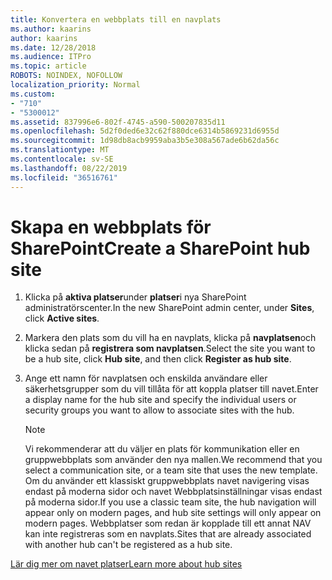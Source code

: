 ```yaml
---
title: Konvertera en webbplats till en navplats
ms.author: kaarins
author: kaarins
ms.date: 12/28/2018
ms.audience: ITPro
ms.topic: article
ROBOTS: NOINDEX, NOFOLLOW
localization_priority: Normal
ms.custom:
- "710"
- "5300012"
ms.assetid: 837996e6-802f-4745-a590-500207835d11
ms.openlocfilehash: 5d2f0ded6e32c62f880dce6314b5869231d6955d
ms.sourcegitcommit: 1d98db8acb9959aba3b5e308a567ade6b62da56c
ms.translationtype: MT
ms.contentlocale: sv-SE
ms.lasthandoff: 08/22/2019
ms.locfileid: "36516761"
---
```

# <a name="create-a-sharepoint-hub-site"></a><span data-ttu-id="24316-102">Skapa en webbplats för SharePoint</span><span class="sxs-lookup"><span data-stu-id="24316-102">Create a SharePoint hub site</span></span>

1. <span data-ttu-id="24316-103">Klicka på **aktiva platser**under **platser**i nya SharePoint administratörscenter.</span><span class="sxs-lookup"><span data-stu-id="24316-103">In the new SharePoint admin center, under **Sites**, click **Active sites**.</span></span>

2. <span data-ttu-id="24316-104">Markera den plats som du vill ha en navplats, klicka på **navplatsen**och klicka sedan på **registrera som navplatsen**.</span><span class="sxs-lookup"><span data-stu-id="24316-104">Select the site you want to be a hub site, click **Hub site**, and then click **Register as hub site**.</span></span>

3. <span data-ttu-id="24316-105">Ange ett namn för navplatsen och enskilda användare eller säkerhetsgrupper som du vill tillåta för att koppla platser till navet.</span><span class="sxs-lookup"><span data-stu-id="24316-105">Enter a display name for the hub site and specify the individual users or security groups you want to allow to associate sites with the hub.</span></span>

    > [!NOTE]
    >  <span data-ttu-id="24316-106">Vi rekommenderar att du väljer en plats för kommunikation eller en gruppwebbplats som använder den nya mallen.</span><span class="sxs-lookup"><span data-stu-id="24316-106">We recommend that you select a communication site, or a team site that uses the new template.</span></span> <span data-ttu-id="24316-107">Om du använder ett klassiskt gruppwebbplats navet navigering visas endast på moderna sidor och navet Webbplatsinställningar visas endast på moderna sidor.</span><span class="sxs-lookup"><span data-stu-id="24316-107">If you use a classic team site, the hub navigation will appear only on modern pages, and hub site settings will only appear on modern pages.</span></span> <span data-ttu-id="24316-108">Webbplatser som redan är kopplade till ett annat NAV kan inte registreras som en navplats.</span><span class="sxs-lookup"><span data-stu-id="24316-108">Sites that are already associated with another hub can't be registered as a hub site.</span></span>
  
[<span data-ttu-id="24316-109">Lär dig mer om navet platser</span><span class="sxs-lookup"><span data-stu-id="24316-109">Learn more about hub sites</span></span>](https://go.microsoft.com/fwlink/?linkid=869149)
  